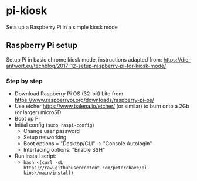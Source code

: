 # pi-kiosk

Sets up a Raspberry Pi in a simple kiosk mode

## Raspberry Pi setup

Setup Pi in basic chrome kiosk mode, instructions adapted from: https://die-antwort.eu/techblog/2017-12-setup-raspberry-pi-for-kiosk-mode/

### Step by step

* Download Raspberry Pi OS (32-bit) Lite from https://www.raspberrypi.org/downloads/raspberry-pi-os/
* Use etcher https://www.balena.io/etcher/ (or similar) to burn onto a 2Gb (or larger) microSD
* Boot up Pi
* Initial config (`sudo raspi-config`)
  * Change user password 
  * Setup networking
  * Boot options = "Desktop/CLI" → "Console Autologin"
  * Interfacing options: "Enable SSH"
* Run install script:
  * `bash <(curl -sL https://raw.githubusercontent.com/peterchave/pi-kiosk/main/install)`
